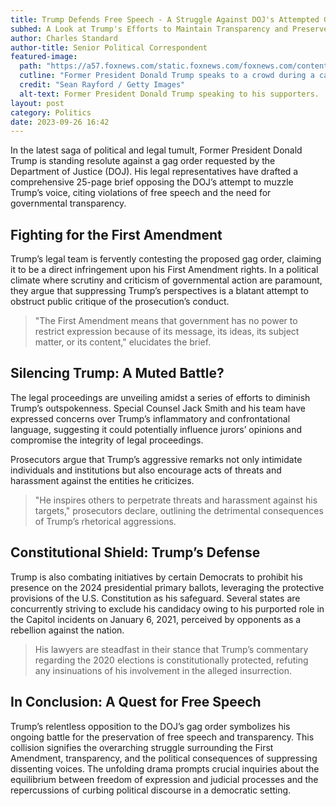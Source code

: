```yaml
---
title: Trump Defends Free Speech - A Struggle Against DOJ's Attempted Gag Order
subhed: A Look at Trump's Efforts to Maintain Transparency and Preserve First Amendment Rights
author: Charles Standard
author-title: Senior Political Correspondent
featured-image: 
  path: "https://a57.foxnews.com/static.foxnews.com/foxnews.com/content/uploads/2023/09/720/405/GettyImages-1689517851.jpg?ve=1&tl=1"
  cutline: "Former President Donald Trump speaks to a crowd during a campaign rally in Summerville, South Carolina, on Monday."
  credit: "Sean Rayford / Getty Images"
  alt-text: Former President Donald Trump speaking to his supporters.
layout: post
category: Politics
date: 2023-09-26 16:42
---
```


In the latest saga of political and legal tumult, Former President Donald Trump is standing resolute against a gag order requested by the Department of Justice (DOJ). His legal representatives have drafted a comprehensive 25-page brief opposing the DOJ’s attempt to muzzle Trump’s voice, citing violations of free speech and the need for governmental transparency.

## Fighting for the First Amendment

Trump’s legal team is fervently contesting the proposed gag order, claiming it to be a direct infringement upon his First Amendment rights. In a political climate where scrutiny and criticism of governmental action are paramount, they argue that suppressing Trump’s perspectives is a blatant attempt to obstruct public critique of the prosecution’s conduct.

> "The First Amendment means that government has no power to restrict expression because of its message, its ideas, its subject matter, or its content," elucidates the brief.

## Silencing Trump: A Muted Battle?

The legal proceedings are unveiling amidst a series of efforts to diminish Trump’s outspokenness. Special Counsel Jack Smith and his team have expressed concerns over Trump’s inflammatory and confrontational language, suggesting it could potentially influence jurors’ opinions and compromise the integrity of legal proceedings.

Prosecutors argue that Trump’s aggressive remarks not only intimidate individuals and institutions but also encourage acts of threats and harassment against the entities he criticizes.

> "He inspires others to perpetrate threats and harassment against his targets," prosecutors declare, outlining the detrimental consequences of Trump’s rhetorical aggressions.

## Constitutional Shield: Trump’s Defense

Trump is also combating initiatives by certain Democrats to prohibit his presence on the 2024 presidential primary ballots, leveraging the protective provisions of the U.S. Constitution as his safeguard. Several states are concurrently striving to exclude his candidacy owing to his purported role in the Capitol incidents on January 6, 2021, perceived by opponents as a rebellion against the nation.

> His lawyers are steadfast in their stance that Trump’s commentary regarding the 2020 elections is constitutionally protected, refuting any insinuations of his involvement in the alleged insurrection.

## In Conclusion: A Quest for Free Speech

Trump’s relentless opposition to the DOJ’s gag order symbolizes his ongoing battle for the preservation of free speech and transparency. This collision signifies the overarching struggle surrounding the First Amendment, transparency, and the political consequences of suppressing dissenting voices. The unfolding drama prompts crucial inquiries about the equilibrium between freedom of expression and judicial processes and the repercussions of curbing political discourse in a democratic setting.

